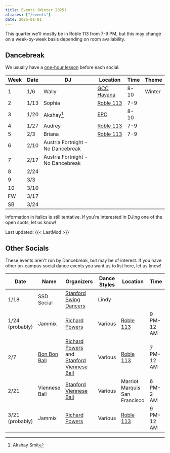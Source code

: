 ```yaml
---
title: Events (Winter 2025)
aliases: ["/events"]
date: 2025-01-01
---
```


This quarter we'll mostly be in Roble 113 from 7-9 PM, but this may change on a
week-by-week basis depending on room availability.

<!--more-->

## Dancebreak

We usually have a [one-hour lesson](/workshops) before each social.

| Week | Date | DJ                                | Location           | Time | Theme  |
|------|------|-----------------------------------|--------------------|------|--------|
| 1    | 1/6  | Wally                             | [GCC Havana][gcc]  | 8-10 | Winter |
| 2    | 1/13 | Sophia                            | [Roble 113][roble] | 7-9  |        |
| 3    | 1/20 | Akshay[^1]                        | [EPC][epc]         | 8-10 |        |
| 4    | 1/27 | Audrey                            | [Roble 113][roble] | 7-9  |        |
| 5    | 2/3  | Briana                            | [Roble 113][roble] | 7-9  |        |
| 6    | 2/10 | Austria Fortnight - No Dancebreak |                    |      |        |
| 7    | 2/17 | Austria Fortnight - No Dancebreak |                    |      |        |
| 8    | 2/24 |                                   |                    |      |        |
| 9    | 3/3  |                                   |                    |      |        |
| 10   | 3/10 |                                   |                    |      |        |
| FW   | 3/17 |                                   |                    |      |        |
| SB   | 3/24 |                                   |                    |      |        |

[^1]: Akshay Smit

Information in italics is still tentative.  If you're interested in DJing one
of the open spots, let us know!

Last updated: {{< LastMod >}}

## Other Socials

These events aren't run by Dancebreak, but may be of interest.  If you have
other on-campus social dance events you want us to list here, let us know!

| Date            | Name                   | Organizers                                                   | Dance Styles | Location                      | Time       |
|-----------------|------------------------|--------------------------------------------------------------|--------------|-------------------------------|------------|
| 1/18            | SSD Social             | [Stanford Swing Dancers][ssd]                                | Lindy        |                               |            |
| 1/24 (probably) | Jammix                 | [Richard Powers][powers]                                     | Various      | [Roble 113][roble]            | 9 PM-12 AM |
| 2/7             | [Bon Bon Ball][bonbon] | [Richard Powers][powers] and [Stanford Viennese Ball][vball] | Various      | [Roble 113][roble]            | 7 PM-12 AM |
| 2/21            | Viennese Ball          | [Stanford Viennese Ball][vball]                              | Various      | Marriot Marquis San Francisco | 6 PM-2 AM  |
| 3/21 (probably) | Jammix                 | [Richard Powers][powers]                                     | Various      | [Roble 113][roble]            | 9 PM-12 AM |

[epc]: /info/locations/#elliott-program-center
[roble]: /info/locations/#roble-gym
[gcc]: /info/locations/#graduate-community-center
[evgr]: /info/locations/#escondido-village-graduate-residences
[ssd]: https://swing.stanford.edu
[wcs]: https://www.facebook.com/cardinalswing/
[powers]: https://www.richardpowers.com/
[bonbon]: https://2025bonbonball.eventbrite.com/
[opening]: https://vienneseball.stanford.edu/
[swingtime]: https://swingtime.stanford.edu/
[vball]: https://vienneseball.stanford.edu/
